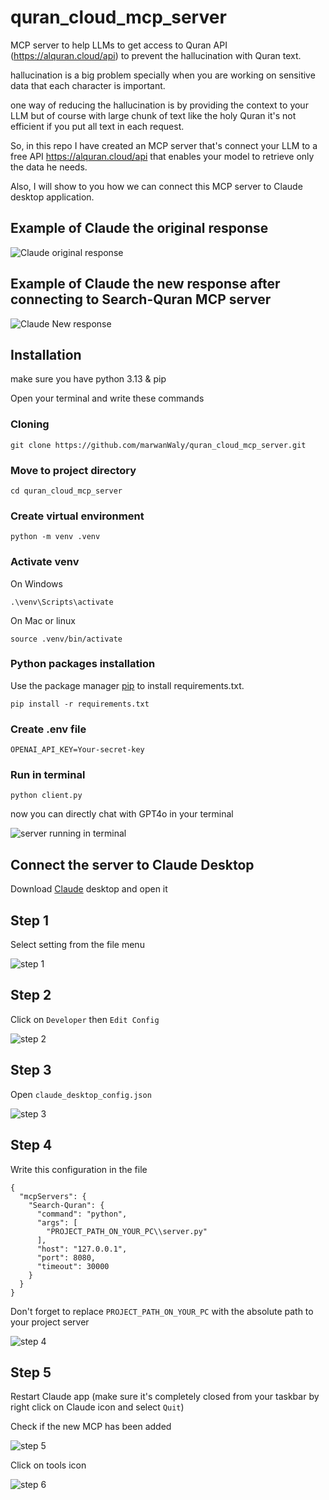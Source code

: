# quran_cloud_mcp_server
MCP server to help LLMs to get access to Quran API (https://alquran.cloud/api) to prevent the hallucination with Quran text.

hallucination is a big problem specially when you are working on sensitive data that each character is important.

one way of reducing the hallucination is by providing the context to your LLM but of course with large chunk of text like the holy Quran it's not efficient if you put all text in each request.

So, in this repo I have created an MCP server that's connect your LLM to a free API https://alquran.cloud/api that enables your model to retrieve only the data he needs.

Also, I will show to you how we can connect this MCP server to Claude desktop application.

## Example of Claude the original response
![Claude original response](https://github.com/marwanWaly/quran_cloud_mcp_server/blob/main/imgs/original_claude_response.png?raw=true)

## Example of Claude the new response after connecting to Search-Quran MCP server 
![Claude New response](https://github.com/marwanWaly/quran_cloud_mcp_server/blob/main/imgs/new_claude_response.png?raw=true)

## Installation
make sure you have python 3.13 & pip

Open your terminal and write these commands

### Cloning
```
git clone https://github.com/marwanWaly/quran_cloud_mcp_server.git
```

### Move to project directory
```
cd quran_cloud_mcp_server
```

### Create virtual environment
```
python -m venv .venv
```

### Activate venv
On Windows
```
.\venv\Scripts\activate
```

On Mac or linux
```
source .venv/bin/activate
```

### Python packages installation
Use the package manager [pip](https://pip.pypa.io/en/stable/) to install requirements.txt.
```
pip install -r requirements.txt
```

### Create .env file
```
OPENAI_API_KEY=Your-secret-key
```

### Run in terminal
```
python client.py
```

now you can directly chat with GPT4o in your terminal

![server running in terminal](https://github.com/marwanWaly/quran_cloud_mcp_server/blob/main/imgs/run_server_in_terminal.PNG)

## Connect the server to Claude Desktop
Download [Claude](https://claude.ai/download) desktop and open it

## Step 1
Select setting from the file menu

![step 1](https://github.com/marwanWaly/quran_cloud_mcp_server/blob/main/imgs/add_mcp_to_claude_step-1.png)

## Step 2
Click on `Developer` then `Edit Config`

![step 2](https://github.com/marwanWaly/quran_cloud_mcp_server/blob/main/imgs/add_mcp_to_claude_step-2.png)

## Step 3
Open `claude_desktop_config.json`

![step 3](https://github.com/marwanWaly/quran_cloud_mcp_server/blob/main/imgs/add_mcp_to_claude_step-3.png)

## Step 4
Write this configuration in the file

```
{
  "mcpServers": {
    "Search-Quran": {
      "command": "python",
      "args": [
        "PROJECT_PATH_ON_YOUR_PC\\server.py"
      ],
      "host": "127.0.0.1",
      "port": 8080,
      "timeout": 30000
    }
  }
}
```

Don't forget to replace `PROJECT_PATH_ON_YOUR_PC` with the absolute path to your project server

![step 4](https://github.com/marwanWaly/quran_cloud_mcp_server/blob/main/imgs/add_mcp_to_claude_step-4.png)

## Step 5
Restart Claude app (make sure it's completely closed from your taskbar by right click on Claude icon and select `Quit`)

Check if the new MCP has been added

![step 5](https://github.com/marwanWaly/quran_cloud_mcp_server/blob/main/imgs/add_mcp_to_claude_step-5.png)

Click on tools icon 

![step 6](https://github.com/marwanWaly/quran_cloud_mcp_server/blob/main/imgs/add_mcp_to_claude_step-6.png)
